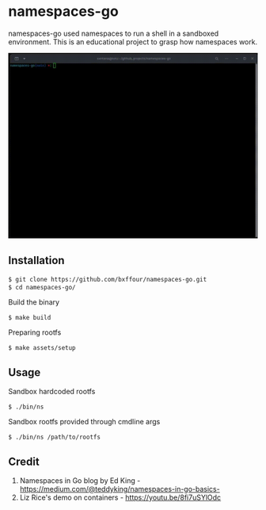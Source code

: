 namespaces-go
=================

namespaces-go used namespaces to run a shell in a sandboxed environment. This is an 
educational project to grasp how namespaces work.

![namespaces-go](https://github.com/bxffour/namespaces-go/blob/main/assets/gif/ns.gif)

Installation
--------------

    $ git clone https://github.com/bxffour/namespaces-go.git
    $ cd namespaces-go/

Build the binary

    $ make build

Preparing rootfs

    $ make assets/setup

Usage
--------------

Sandbox hardcoded rootfs

    $ ./bin/ns

Sandbox rootfs provided through cmdline args

    $ ./bin/ns /path/to/rootfs

Credit
---------------

1. Namespaces in Go blog by Ed King - https://medium.com/@teddyking/namespaces-in-go-basics-
2. Liz Rice's demo on containers - https://youtu.be/8fi7uSYlOdc
